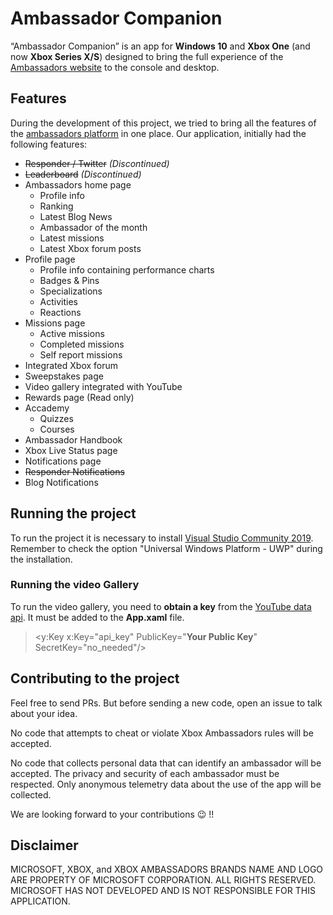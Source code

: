 # Ambassador Companion
“Ambassador Companion” is an app for **Windows 10** and **Xbox One** (and now **Xbox Series X/S**) designed to bring the full experience of the [Ambassadors website](https://ambassadors.microsoft.com/xbox) to the console and desktop.

## Features
During the development of this project, we tried to bring all the features of the [ambassadors platform](https://ambassadors.microsoft.com/xbox) in one place. Our application, initially had the following features:
* ~~Responder / Twitter~~ *(Discontinued)*
* ~~Leaderboard~~ *(Discontinued)*
* Ambassadors home page
  * Profile info
  * Ranking
  * Latest Blog News
  * Ambassador of the month
  * Latest missions
  * Latest Xbox forum posts
* Profile page
  * Profile info containing performance charts
  * Badges & Pins
  * Specializations
  * Activities
  * Reactions
* Missions page
  * Active missions
  * Completed missions
  * Self report missions
* Integrated Xbox forum
* Sweepstakes page
* Video gallery integrated with YouTube
* Rewards page (Read only)
* Accademy
  * Quizzes
  * Courses
* Ambassador Handbook
* Xbox Live Status page
* Notifications page
* ~~Responder Notifications~~
* Blog Notifications

## Running the project
To run the project it is necessary to install [Visual Studio Community 2019](https://visualstudio.microsoft.com/). Remember to check the option "Universal Windows Platform - UWP" during the installation.

### Running the video Gallery
To run the video gallery, you need to **obtain a key** from the [YouTube data api](https://developers.google.com/youtube/v3). It must be added to the **App.xaml** file.

> <y:Key x:Key="api_key" PublicKey="**Your Public Key**" SecretKey="no_needed"/>

## Contributing to the project
Feel free to send PRs. But before sending a new code, open an issue to talk about your idea.

No code that attempts to cheat or violate Xbox Ambassadors rules will be accepted.

No code that collects personal data that can identify an ambassador will be accepted. The privacy and security of each ambassador must be respected. Only anonymous telemetry data about the use of the app will be collected.

We are looking forward to your contributions 😉 !!

## Disclaimer
MICROSOFT, XBOX, and XBOX AMBASSADORS BRANDS NAME AND LOGO ARE PROPERTY OF MICROSOFT CORPORATION. ALL RIGHTS RESERVED. MICROSOFT HAS NOT DEVELOPED AND IS NOT RESPONSIBLE FOR THIS APPLICATION.
